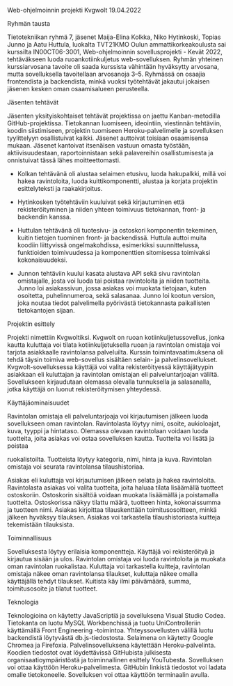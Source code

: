 Web-ohjelmoinnin projekti Kvgwolt 19.04.2022

Ryhmän tausta

Tietotekniikan ryhmä 7, jäsenet Maija-Elina Kolkka, Niko Hytinkoski, Topias Junno ja Aatu Huttula, luokalta TVT21KMO Oulun ammattikorkeakoulusta sai kurssilta IN00CT06-3001, Web-ohjelmoinnin sovellusprojekti - Kevät 2022, tehtäväkseen luoda ruoankotiinkuljetus web-sovelluksen. Ryhmän yhteinen kurssiarvosana tavoite oli saada kurssista vähintään hyväksytty arvosana, mutta sovelluksella tavoitellaan arvosanoja 3–5. Ryhmässä on osaajia frontendista ja backendista, minkä vuoksi työtehtävät jakautui jokaisen jäsenen kesken oman osaamisalueen perusteella.

Jäsenten tehtävät

Jäsenten yksityiskohtaiset tehtävät projektissa on jaettu Kanban-metodilla GitHub-projektissa. Tietokannan luomiseen, ideointiin, viestinnän tehtäviin, koodin siistimiseen, projektin tuomiseen Heroku-palvelimelle ja sovelluksen tyylittelyyn osallistuivat kaikki. Jäsenet auttoivat toisiaan osaamisensa mukaan. Jäsenet kantoivat itsenäisen vastuun omasta työstään, aktiivisuudestaan, raportoinnistaan sekä palavereihin osallistumisesta ja onnistuivat tässä lähes moitteettomasti.

- Kolkan tehtävänä oli alustaa selaimen etusivu, luoda hakupalkki, millä voi hakea ravintoloita, luoda kuittikomponentti, alustaa ja korjata projektin esittelyteksti ja raakakirjoitus.

- Hytinkosken työtehtäviin kuuluivat sekä kirjautuminen että rekisteröityminen ja niiden yhteen toimivuus tietokannan, front- ja backendin kanssa.

- Huttulan tehtävänä oli tuotesivu- ja ostoskori komponentin tekeminen, kuitin tietojen tuominen front- ja backendissä. Huttula auttoi muita koodiin liittyvissä ongelmakohdissa, esimerkiksi suunnittelussa, funktioiden toimivuudessa ja komponenttien sitomisessa toimivaksi kokonaisuudeksi.

- Junnon tehtäviin kuului kasata alustava API sekä sivu ravintolan omistajalle, josta voi luoda tai poistaa ravintoloita ja niiden tuotteita. Junno loi asiakassivun, jossa asiakas voi muokata tietojaan, kuten osoitetta, puhelinnumeroa, sekä salasanaa. Junno loi kootun version, joka noutaa tiedot palvelimella pyörivästä tietokannasta paikallisten tietokantojen sijaan.

Projektin esittely

Projekti nimettiin Kvgwoltiksi. Kvgwolt on ruoan kotiinkuljetussovellus, jonka kautta kuluttaja voi tilata kotiinkuljetuksella ruoan ja ravintolan omistaja voi tarjota asiakkaalle ravintolansa palveluilta. Kurssin toimintavaatimuksena oli tehdä täysin toimiva web-sovellus sisältäen selain- ja palvelinsovellukset. Kvgwolt-sovelluksessa käyttäjä voi valita rekisteröityessä käyttäjätyypin asiakkaan eli kuluttajan ja ravintolan omistajan eli palveluntarjoajan väliltä. Sovellukseen kirjaudutaan olemassa olevalla tunnuksella ja salasanalla, jotka käyttäjä on luonut rekisteröitymisen yhteydessä.

Käyttäjäominaisuudet

Ravintolan omistaja eli palveluntarjoaja voi kirjautumisen jälkeen luoda sovellukseen oman ravintolan. Ravintolasta löytyy nimi, osoite, aukioloajat, kuva, tyyppi ja hintataso. Olemassa olevaan ravintolaan voidaan luoda tuotteita, joita asiakas voi ostaa sovelluksen kautta. Tuotteita voi lisätä ja poistaa

ruokalistoilta. Tuotteista löytyy kategoria, nimi, hinta ja kuva. Ravintolan omistaja voi seurata ravintolansa tilaushistoriaa.

Asiakas eli kuluttaja voi kirjautumisen jälkeen selata ja hakea ravintoloita. Ravintolasta asiakas voi valita tuotteita, joita haluaa tilata lisäämällä tuotteet ostoskoriin. Ostoskorin sisältöä voidaan muokata lisäämällä ja poistamalla tuotteita. Ostoskorissa näkyy tilattu määrä, tuotteen hinta, kokonaissumma ja tuotteen nimi. Asiakas kirjoittaa tilauskenttään toimitusosoitteen, minkä jälkeen hyväksyy tilauksen. Asiakas voi tarkastella tilaushistoriasta kuitteja tekemistään tilauksista.

Toiminnallisuus

Sovelluksesta löytyy erilaisia komponentteja. Käyttäjä voi rekisteröityä ja kirjautua sisään ja ulos. Ravintolan omistaja voi luoda ravintoloita ja muokata oman ravintolan ruokalistaa. Kuluttaja voi tarkastella kuitteja, ravintolan omistaja näkee oman ravintolansa tilaukset, kuluttaja näkee omalla käyttäjällä tehdyt tilaukset. Kuitista käy ilmi päivämäärä, summa, toimitusosoite ja tilatut tuotteet.

Teknologia

Teknologioina on käytetty JavaScriptiä ja sovelluksena Visual Studio Codea. Tietokanta on luotu MySQL Workbenchissä ja tuotu UniControlleriin käyttämällä Front Engineering -toimintoa. Yhteyssovellusten välillä luotu backendistä löytyvästä db.js-tiedostosta. Selaimena on käytetty Google Chromea ja Firefoxia. Palvelinsovelluksena käytettään Heroku-palvelinta. Koodien tiedostot ovat löydettävissä GitHubista julkisesta organisaatioympäristöstä ja toiminnallinen esittely YouTubesta. Sovelluksen voi ottaa käyttöön Heroku-palvelimesta. GitHubin linkistä tiedostot voi ladata omalle tietokoneelle. Sovelluksen voi ottaa käyttöön terminaalin avulla.
